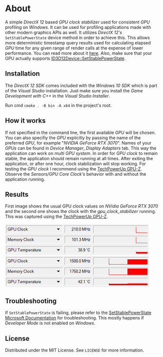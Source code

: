 # About
A simple *DirectX 12* based *GPU clock stabilizer* used for consistent *GPU* profiling on *Windows*. It can be used for profiling applications made with other modern graphics APIs as well. It utilizes *DirectX 12's* `SetStablePowerState` device method in order to achieve this. This allows more deterministic timestamp query results used for calculating elapsed *GPU* time for any given range of render calls at the expense of lower performance. You can read more about it [here](https://developer.nvidia.com/dx12-dos-and-donts#powerstate). Also, make sure that your GPU actually supports [ID3D12Device::SetStablePowerState](https://docs.microsoft.com/en-us/windows/win32/api/d3d12/nf-d3d12-id3d12device-setstablepowerstate).

## Installation
The *DirectX 12 SDK* comes included with the *Windows 10 SDK* which is part of the *Visual Studio* installation. Just make sure you install the *Game Development with C++* in the *Visual Studio Installer*.

Run cmd `cmake . -B bin -A x64` in the project's root.

## How it works
If not specified in the command line, the first available *GPU* will be chosen. You can also specifiy the *GPU* explicitly by passing the name of the preferred *GPU*, for example "*NVIDIA GeForce RTX 3070*". Names of your *GPUs* can be found in *Device Manager*, *Display Adapters* tab. This way the application can work on *multi GPU system*. In order for *GPU clock* to remain stable, the application should remain running at all times. After exiting the application, or after one hour, clock stabilization will stop working. For testing the *GPU clock* I recommend using the [TechPowerUp GPU-Z](https://www.techpowerup.com/download/techpowerup-gpu-z/). Observe the *Sensors/GPU Core Clock's* behavior with and without the application running.

## Results
First image shows the usual GPU clock values on *NVidia GeForce RTX 3070* and the second one shows the clock with the *gpu_clock_stabilizer* running. This was captured using the [TechPowerUp GPU-Z](https://www.techpowerup.com/download/techpowerup-gpu-z/).<br/><br/>
![Unstable](https://github.com/milkru/data_resources/blob/main/gpu_clock_stabilizer/UnstableClock.PNG "Unstable") ![Stable](https://github.com/milkru/data_resources/blob/main/gpu_clock_stabilizer/StableClock.PNG "Stable")

## Troubleshooting
If `SetStablePowerState` is failing, please refer to the [SetStablePowerState Microsoft Documentation](https://docs.microsoft.com/en-us/windows/win32/api/d3d12/nf-d3d12-id3d12device-setstablepowerstate) for troubleshooting. This mostly happens if *Developer Mode* is not enabled on *Windows*.

## License
Distributed under the MIT License. See `LICENSE` for more information.
